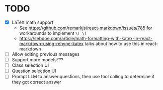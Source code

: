 # TODO

* [X] LaTeX math support
  * See https://github.com/remarkjs/react-markdown/issues/785 for workarounds to implement `\[ \]`
  * https://sebdoe.com/article/math-formatting-with-katex-in-react-markdown-using-rehype-katex talks about how to use this in react-markdown
* [ ] Allow editing previous messages
* [ ] Support more models???
* [ ] Class selection UI
* [ ] Question selection UI
* [ ] Prompt LLM to answer questions, then use tool calling to determine if they got correct answer
